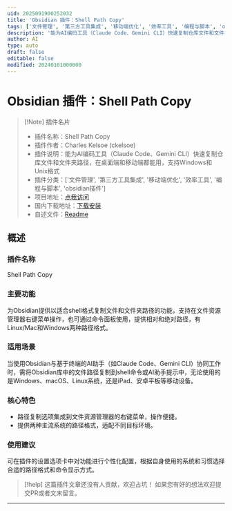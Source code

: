 ```yaml
---
uid: 2025091900252032
title: 'Obsidian 插件：Shell Path Copy'
tags: ['文件管理', '第三方工具集成', '移动端优化', '效率工具', '编程与脚本', 'obsidian插件']
description: '能为AI编码工具（Claude Code、Gemini CLI）快速复制仓库文件和文件夹路径，在桌面端和移动端都能用，支持Windows和Unix格式'
author: AI
type: auto
draft: false
editable: false
modified: 20240101000000
---
```


# Obsidian 插件：Shell Path Copy

> [!Note] 插件名片
> - 插件名称：Shell Path Copy
> - 插件作者：Charles Kelsoe (ckelsoe)
> - 插件说明：能为AI编码工具（Claude Code、Gemini CLI）快速复制仓库文件和文件夹路径，在桌面端和移动端都能用，支持Windows和Unix格式
> - 插件分类：['文件管理', '第三方工具集成', '移动端优化', '效率工具', '编程与脚本', 'obsidian插件']
> - 项目地址：[点我访问](https://github.com/ckelsoe/obsidian-shell-path-copy)
> - 国内下载地址：[下载安装](https://pkmer.cn/products/plugin/pluginMarket/?shell-path-copy)
> - 自述文件：[Readme](https://ghproxy.net/https://raw.githubusercontent.com/ckelsoe/obsidian-shell-path-copy/master/README.md)



## 概述

### 插件名称
Shell Path Copy

### 主要功能
为Obsidian提供以适合shell格式复制文件和文件夹路径的功能，支持在文件资源管理器右键菜单操作，也可通过命令面板使用，提供相对和绝对路径，有Linux/Mac和Windows两种路径格式。

### 适用场景
当使用Obsidian与基于终端的AI助手（如Claude Code、Gemini CLI）协同工作时，需将Obsidian库中的文件路径复制到shell命令或AI助手提示中，无论使用的是Windows、macOS、Linux系统，还是iPad、安卓平板等移动设备。

### 核心特色
- 路径复制选项集成到文件资源管理器的右键菜单，操作便捷。
- 提供两种主流系统的路径格式，适配不同目标环境。

### 使用建议
可在插件的设置选项卡中对功能进行个性化配置，根据自身使用的系统和习惯选择合适的路径格式和命令显示方式。


> [!help] 
> 这篇插件文章还没有人贡献，欢迎占坑！
> 如果您有好的想法欢迎提交PR或者文末留言。
> 

---


